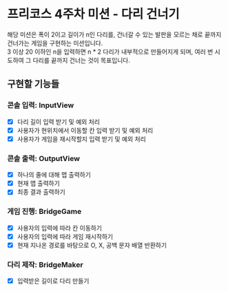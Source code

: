 # 프리코스 4주차 미션 - 다리 건너기  

해당 미션은 폭이 2이고 길이가 n인 다리를, 건너갈 수 있는 발판을 모르는 채로 끝까지 건너가는 게임을 구현하는 미션입니다.  
3 이상 20 이하인 n을 입력하면 n * 2 다리가 내부적으로 만들어지게 되며, 여러 번 시도하여 그 다리를 끝까지 건너는 것이 목표입니다.  
  
## 구현할 기능들  
### 콘솔 입력: InputView  
- [x] 다리 길이 입력 받기 및 예외 처리  
- [x] 사용자가 현위치에서 이동할 칸 입력 받기 및 예외 처리  
- [x] 사용자가 게임을 재시작할지 입력 받기 및 예외 처리  
  
### 콘솔 출력: OutputView  
- [x] 하나의 줄에 대해 맵 출력하기  
- [x] 현재 맵 출력하기  
- [x] 최종 결과 출력하기  
  
### 게임 진행: BridgeGame  
- [x] 사용자의 입력에 따라 칸 이동하기  
- [x] 사용자의 입력에 따라 게임 재시작하기  
- [x] 현재 지나온 경로를 바탕으로 O, X, 공백 문자 배열 반환하기  
  
### 다리 제작: BridgeMaker  
- [x] 입력받은 길이로 다리 만들기